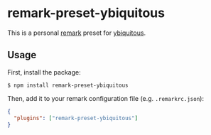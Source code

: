 # remark-preset-ybiquitous

This is a personal [remark](https://remark.js.org) preset for [ybiquitous](https://github.com/ybiquitous).

## Usage

First, install the package:

```console
$ npm install remark-preset-ybiquitous
```

Then, add it to your remark configuration file (e.g. `.remarkrc.json`):

```json
{
  "plugins": ["remark-preset-ybiquitous"]
}
```
